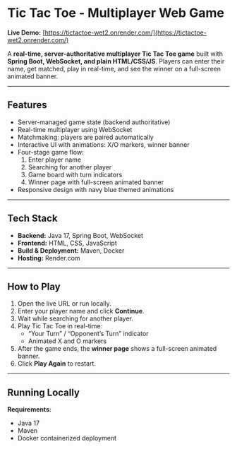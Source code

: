 # Tic Tac Toe - Multiplayer Web Game

**Live Demo:** [https://tictactoe-wet2.onrender.com/](https://tictactoe-wet2.onrender.com/)

A **real-time, server-authoritative multiplayer Tic Tac Toe game** built with **Spring Boot, WebSocket, and plain HTML/CSS/JS**. Players can enter their name, get matched, play in real-time, and see the winner on a full-screen animated banner.

---

## **Features**

- Server-managed game state (backend authoritative)  
- Real-time multiplayer using WebSocket  
- Matchmaking: players are paired automatically  
- Interactive UI with animations: X/O markers, winner banner  
- Four-stage game flow:
  1. Enter player name  
  2. Searching for another player  
  3. Game board with turn indicators  
  4. Winner page with full-screen animated banner  
- Responsive design with navy blue themed animations  

---

## **Tech Stack**

- **Backend:** Java 17, Spring Boot, WebSocket  
- **Frontend:** HTML, CSS, JavaScript  
- **Build & Deployment:** Maven, Docker  
- **Hosting:** Render.com  

---

## **How to Play**

1. Open the live URL or run locally.  
2. Enter your player name and click **Continue**.  
3. Wait while searching for another player.  
4. Play Tic Tac Toe in real-time:
   - “Your Turn” / “Opponent’s Turn” indicator  
   - Animated X and O markers  
5. After the game ends, the **winner page** shows a full-screen animated banner.  
6. Click **Play Again** to restart.

---

## **Running Locally**

**Requirements:**

- Java 17
- Maven
- Docker containerized deployment

